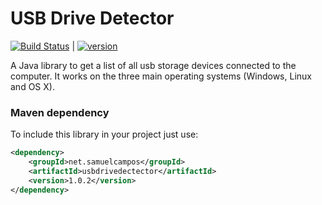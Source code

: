 # USB Drive Detector

[![Build Status][travis-image]][travis-url]  |
[![version][maven-version]][maven-url]

A Java library to get a list of all usb storage devices connected to the computer. It works on the three main operating systems (Windows, Linux and OS X).

### Maven dependency

To include this library in your project just use:
```xml
<dependency>
    <groupId>net.samuelcampos</groupId>
    <artifactId>usbdrivedectector</artifactId>
    <version>1.0.2</version>
</dependency>
```


[travis-url]: https://travis-ci.org/samuelcampos/usbdrivedetector
[travis-image]: https://travis-ci.org/samuelcampos/usbdrivedetector.svg?branch=master

[maven-url]: http://search.maven.org/#search%7Cga%7C1%7Ca%3A%22usbdrivedectector%22
[maven-version]: https://img.shields.io/maven-central/v/net.samuelcampos/usbdrivedectector.svg?style=flat

